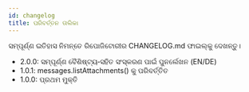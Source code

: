 ```yaml
---
id: changelog
title: ପରିବର୍ତ୍ତନ ତାଲିକା
---
```


ସମ୍ପୂର୍ଣ୍ଣ ଇତିହାସ ନିମନ୍ତେ ରିପୋଜିଟୋରୀର CHANGELOG.md ଫାଇଲ୍‌କୁ ଦେଖନ୍ତୁ।

- 2.0.0: ସମ୍ପୂର୍ଣ୍ଣ ବୈଶିଷ୍ଟ୍ୟ‑ସହିତ ସଂସ୍କରଣ ପାଇଁ ପୁନର୍ଲେଖନ (EN/DE)
- 1.0.1: messages.listAttachments() କୁ ପରିବର୍ତ୍ତିତ
- 1.0.0: ପ୍ରଥମ ମୁକ୍ତି
